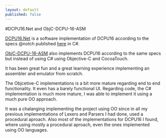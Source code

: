 ```yaml
---
layout: default
published: false
---
```

#DCPU16.Net and ObjC-DCPU-16-ASM

[DCPU16.Net](https://github.com/pedromsantos/DCPU16.Net) is a software implementation of DCPU16 according to the specs @notch published [here](http://0x10c.com/doc/dcpu-16.txt) in C#.

[ObjC-DCPU-16-ASM](https://github.com/pedromsantos/ObjC-DCPU-16-ASM) also implements DCPU16 according to the same specs but instead of using C# using Objective-C and CocoaTouch. 

It has been great fun and a great learning experience implementing an assembler and emulator from scratch.

The Objcetive-C implementations is a bit more mature regarding end to end functionality. It even has a barely functional UI. Regarding code, the C# implementation is much more mature, I was able to implement it using a much pure OO approach. 

It was a chalanging implementing the project using OO since in all my previous implementations of Lexers and Parsers I had done, used a procedural aproach. Also most of the implementations for DCPU16 I found, where using mostly a procedural aproach, even the ones implemented using OO languages.


